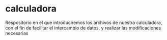 # calculadora
Respositorio en el que introduciremos los archivos de nuestra calculadora, con el fin de facilitar el intercambio de datos, y realizar las modificaciones necesarias
